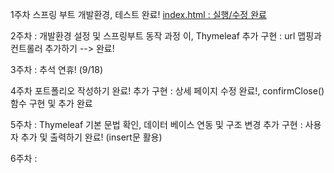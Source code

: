1주차 스프링 부트 개발환경, 테스트 완료!
[index.html : 실행/수정 완료](https://github.com/Ohhaeseo)

2주차 : 개발환경 설정 및 스프링부트 동작 과정 이, Thymeleaf
추가 구현 : url 맵핑과 컨트롤러 추가하기 --> 완료!

3주차 : 추석 연휴! (9/18)

4주차 포트폴리오 작성하기 완료!
추가 구현 : 상세 페이지 수정 완료!, confirmClose()함수 구현 및 추가 완료

5주차 : Thymeleaf 기본 문법 확인, 데이터 베이스 연동 및 구조 변경
추가 구현 : 사용자 추가 및 출력하기 완료! (insert문 활용)

6주차 : 